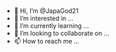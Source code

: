 - 👋 Hi, I’m @JapaGod21
- 👀 I’m interested in ...
- 🌱 I’m currently learning ...
- 💞️ I’m looking to collaborate on ...
- 📫 How to reach me ...

<!---
JapaGod21/JapaGod21 is a ✨ special ✨ repository because its `README.md` (this file) appears on your GitHub profile.

You can click the Preview link to take a look at your changes.
--->
